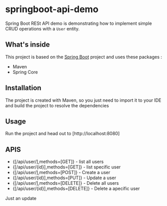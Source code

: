 # springboot-api-demo

Spring Boot RESt API demo is demonstrating how to implement simple CRUD operations with a `User` entity.

## What's inside 
This project is based on the [Spring Boot](http://projects.spring.io/spring-boot/) project and uses these packages :
- Maven
- Spring Core

## Installation 
The project is created with Maven, so you just need to import it to your IDE and build the project to resolve the dependencies

## Usage 
Run the project and head out to [http://localhost:8080]

## APIS
* {[/api/user/],methods=[GET]} - list all users  
* {[/api/user/{id}],methods=[GET]} - list specific user
* {[/api/user/],methods=[POST]} - Create a user
* {[/api/user/{id}],methods=[PUT]} - Update a user
* {[/api/user/],methods=[DELETE]} - Delete all users
* {[/api/user/{id}],methods=[DELETE]} - Delete a apecific user

Just an update
